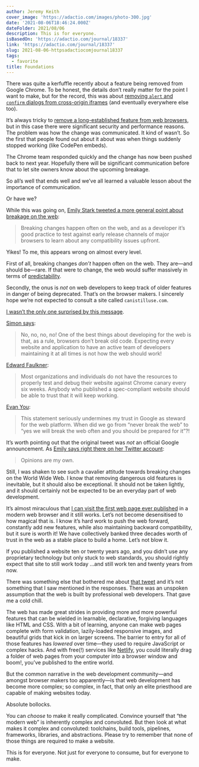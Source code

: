 ```yaml
---
author: Jeremy Keith
cover_image: 'https://adactio.com/images/photo-300.jpg'
date: '2021-08-06T18:46:24.000Z'
dateFolder: 2021/08/06
description: This is for everyone.
isBasedOn: 'https://adactio.com/journal/18337'
link: 'https://adactio.com/journal/18337'
slug: 2021-08-06-httpsadactiocomjournal18337
tags:
  - favorite
title: Foundations
---
```

<p>There was quite a kerfuffle recently about a feature being removed from Google Chrome. To be honest, the details don’t really matter for the point I want to make, but for the record, this was about <a href="https://www.chromestatus.com/feature/5148698084376576">removing <code>alert</code> and <code>confirm</code> dialogs from cross-origin iframes</a> (and eventually everywhere else too).</p>
<p>It’s always tricky to <a href="https://whatwg.org/faq#removing-bad-ideas">remove a long-established feature from web browsers</a>, but in this case there were significant security and performance reasons. The problem was how the change was communicated. It kind of wasn’t. So the first that people found out about it about was when things suddenly stopped working (like CodePen embeds).</p>
<p>The Chrome team responded quickly and the change has now been pushed back to next year. Hopefully there will be significant communication before that to let site owners know about the upcoming breakage.</p>
<p>So all’s well that ends well and we’ve all learned a valuable lesson about the importance of communication.</p>
<p>Or have we?</p>
<p>While this was going on, <a href="https://twitter.com/estark37/status/1422694856544059396">Emily Stark tweeted a more general point about breakage on the web</a>:</p>
<blockquote> <p>Breaking changes happen often on the web, and as a developer it’s good practice to test against early release channels of major browsers to learn about any compatibility issues upfront.</p> </blockquote>
<p>Yikes! To me, this appears wrong on almost every level.</p>
<p>First of all, breaking changes <em>don’t</em> happen often on the web. They are—and should be—rare. If that were to change, the web would suffer massively in terms of <a href="https://www.chromium.org/blink/platform-predictability">predictability</a>.</p>
<p>Secondly, the onus is <em>not</em> on web developers to keep track of older features in danger of being deprecated. That’s on the browser makers. I sincerely hope we’re not expected to consult a site called <code>canistilluse.com</code>.</p>
<p><a href="https://twitter.com/estark37/status/1422694856544059396/retweets/with_comments">I wasn’t the only one surprised by this message</a>.</p>
<p><a href="https://twitter.com/simonw/status/1423123474629857281">Simon says</a>:</p>
<blockquote> <p>No, no, no, no! One of the best things about developing for the web is that, as a rule, browsers don’t break old code. Expecting every website and application to have an active team of developers maintaining it at all times is not how the web should work!</p> </blockquote>
<p><a href="https://twitter.com/eaf4/status/1422934984881487876">Edward Faulkner</a>:</p>
<blockquote> <p>Most organizations and individuals do not have the resources to properly test and debug their website against Chrome canary every six weeks. Anybody who published a spec-compliant website should be able to trust that it will keep working.</p> </blockquote>
<p><a href="https://twitter.com/youyuxi/status/1423127797174784003">Evan You</a>:</p>
<blockquote> <p>This statement seriously undermines my trust in Google as steward for the web platform. When did we go from “never break the web” to “yes we will break the web often and you should be prepared for it”?!</p> </blockquote>
<p>It’s worth pointing out that the original tweet was <em>not</em> an official Google announcement. As <a href="https://twitter.com/estark37">Emily says right there on her Twitter account</a>:</p>
<blockquote> <p>Opinions are my own.</p> </blockquote>
<p>Still, I was shaken to see such a cavalier attitude towards breaking changes on the World Wide Web. I know that removing dangerous old features is inevitable, but it should also be exceptional. It should not be taken lightly, and it should certainly not be expected to be an everyday part of web development.</p>
<p>It’s almost miraculous that <a href="http://info.cern.ch/hypertext/WWW/TheProject.html">I can visit the first web page ever published</a> in a modern web browser and it still works. Let’s not become desensitised to how magical that is. I know it’s hard work to push the web forward, constantly add new features, while also maintaining backward compatibility, but it sure is worth it! We have collectively banked three decades worth of trust in the web as a stable place to build a home. Let’s not blow it.</p>
<p>If you published a website ten or twenty years ago, and you didn’t use any proprietary technology but only stuck to web standards, you should rightly expect that site to still work today …and still work ten and twenty years from now.</p>
<p>There was something else that bothered me about <a href="https://twitter.com/estark37/status/1422694856544059396">that tweet</a> and it’s not something that I saw mentioned in the responses. There was an unspoken assumption that the web is built by professional web developers. That gave me a cold chill.</p>
<p>The web has made great strides in providing more and more powerful features that can be wielded in learnable, declarative, forgiving languages like HTML and CSS. With a bit of learning, anyone can make web pages complete with form validation, lazily-loaded responsive images, and beautiful grids that kick in on larger screens. The barrier to entry for all of those features has <em>lowered</em> over time—they used to require JavaScript or complex hacks. And with free(!) services like <a href="https://www.netlify.com/">Netlify</a>, you could literally drag a folder of web pages from your computer into a browser window and boom!, you’ve published to the entire world.</p>
<p>But the common narrative in the web development community—and amongst browser makers too apparently—is that web development has become more complex; so complex, in fact, that only an elite priesthood are capable of making websites today.</p>
<p>Absolute bollocks.</p>
<p>You can <em>choose</em> to make it really complicated. Convince yourself that “the modern web” is inherently complex and convoluted. But then look at what makes it complex and convoluted: toolchains, build tools, pipelines, frameworks, libraries, and abstractions. Please try to remember that none of those things are required to make a website.</p>
<p>This is for everyone. Not just for everyone to consume, but for everyone to make.</p>
